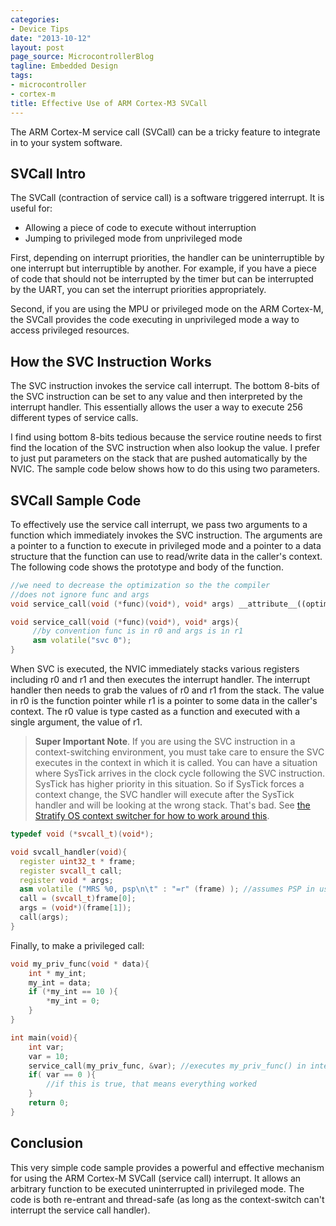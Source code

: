 ```yaml
---
categories:
- Device Tips
date: "2013-10-12"
layout: post
page_source: MicrocontrollerBlog
tagline: Embedded Design
tags:
- microcontroller
- cortex-m
title: Effective Use of ARM Cortex-M3 SVCall
---
```


The ARM Cortex-M service call (SVCall) can be a tricky feature to integrate in to your system software.

## SVCall Intro

The SVCall (contraction of service call) is a software triggered interrupt. It is useful for: 

- Allowing a piece of code to execute without interruption
- Jumping to privileged mode from unprivileged mode

First, depending on interrupt priorities, the handler can be uninterruptible by one interrupt but interruptible by another. For example, if you have a piece of code that should not be interrupted by the timer but can be interrupted by the UART, you can set the interrupt priorities appropriately.

Second, if you are using the MPU or privileged mode on the ARM Cortex-M, the SVCall provides the code executing in unprivileged mode a way to access privileged resources.

## How the SVC Instruction Works

The SVC instruction invokes the service call interrupt. The bottom 8-bits of the SVC instruction can be set to any value and then interpreted by the interrupt handler. This essentially allows the user a way to execute 256 different types of service calls. 

I find using bottom 8-bits tedious because the service routine needs to first find the location of the SVC instruction when also lookup the value. I prefer to just put parameters on the stack that are pushed automatically by the NVIC. The sample code below shows how to do this using two parameters.

## SVCall Sample Code

To effectively use the service call interrupt, we pass two arguments to a function which immediately invokes the SVC instruction. The arguments are a pointer to a function to execute in privileged mode and a pointer to a data structure that the function can use to read/write data in the caller's context. The following code shows the prototype and body of the function.

```c++
//we need to decrease the optimization so the the compiler
//does not ignore func and args
void service_call(void (*func)(void*), void* args) __attribute__((optimize("1"));

void service_call(void (*func)(void*), void* args){
     //by convention func is in r0 and args is in r1
     asm volatile("svc 0");
}
```

When SVC is executed, the NVIC immediately stacks various registers including r0 and r1 and then executes the interrupt handler. The interrupt handler then needs to grab the values of r0 and r1 from the stack. The value in r0 is the function pointer while r1 is a pointer to some data in the caller's context. The r0 value is type casted as a function and executed with a single argument, the value of r1.

> **Super Important Note**. If you are using the SVC instruction in a context-switching environment, you must take care to ensure the SVC executes in the context in which it is called. You can have a situation where SysTick arrives in the clock cycle following the SVC instruction. SysTick has higher priority in this situation. So if SysTick forces a context change, the SVC handler will execute after the SysTick handler and will be looking at the wrong stack. That's bad. See [the Stratify OS context switcher for how to work around this](https://github.com/StratifyLabs/StratifyOS/blob/master/src/cortexm/task.c).

```c++
typedef void (*svcall_t)(void*);

void svcall_handler(void){
  register uint32_t * frame;
  register svcall_t call;
  register void * args;
  asm volatile ("MRS %0, psp\n\t" : "=r" (frame) ); //assumes PSP in use when service_call() invoked
  call = (svcall_t)frame[0];
  args = (void*)(frame[1]);
  call(args);
}
```

Finally, to make a privileged call:

```c++
void my_priv_func(void * data){
    int * my_int;
    my_int = data;
    if (*my_int == 10 ){
        *my_int = 0;
    }
}

int main(void){
    int var;
    var = 10;
    service_call(my_priv_func, &var); //executes my_priv_func() in interrupt mode
    if( var == 0 ){
        //if this is true, that means everything worked
    }
    return 0;
}
```

## Conclusion

This very simple code sample provides a powerful and effective mechanism for using the ARM Cortex-M SVCall (service call) interrupt. It allows an arbitrary function to be executed uninterrupted in privileged mode. The code is both re-entrant and thread-safe (as long as the context-switch can't interrupt the service call handler).
